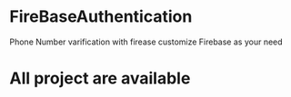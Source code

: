 # FireBaseAuthentication
Phone Number varification with firease
customize Firebase as your need

# All project are available
